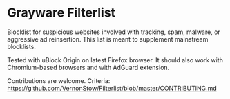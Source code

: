 # Grayware Filterlist
Blocklist for suspicious websites involved with tracking, spam, malware, or aggressive ad reinsertion. This list is meant to supplement mainstream blocklists.

Tested with uBlock Origin on latest Firefox browser. It should also work with Chromium-based browsers and with AdGuard extension.

Contributions are welcome. Criteria: https://github.com/VernonStow/Filterlist/blob/master/CONTRIBUTING.md
